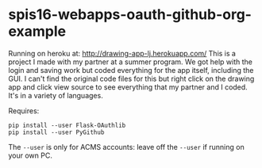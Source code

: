 # spis16-webapps-oauth-github-org-example 

Running on heroku at: http://drawing-app-lj.herokuapp.com/
This is a project I made with my partner at a summer program. We got help with the login and saving work but coded everything for
the app itself, including the GUI. I can't find the original code files for this but right click on the drawing app and click view source
to see everything that my partner and I coded. It's in a variety of languages.


Requires:

```
pip install --user Flask-OAuthlib
pip install --user PyGithub
```

The `--user` is only for ACMS accounts: leave off the `--user` if running on your own PC.
